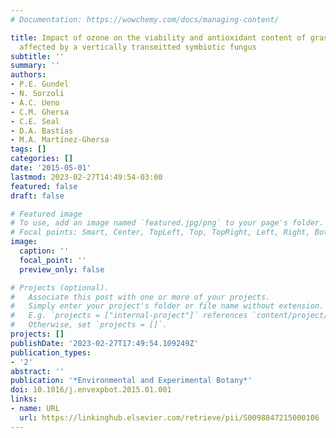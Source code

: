 ```yaml
---
# Documentation: https://wowchemy.com/docs/managing-content/

title: Impact of ozone on the viability and antioxidant content of grass seeds is
  affected by a vertically transmitted symbiotic fungus
subtitle: ''
summary: ''
authors:
- P.E. Gundel
- N. Sorzoli
- A.C. Ueno
- C.M. Ghersa
- C.E. Seal
- D.A. Bastías
- M.A. Martínez-Ghersa
tags: []
categories: []
date: '2015-05-01'
lastmod: 2023-02-27T14:49:54-03:00
featured: false
draft: false

# Featured image
# To use, add an image named `featured.jpg/png` to your page's folder.
# Focal points: Smart, Center, TopLeft, Top, TopRight, Left, Right, BottomLeft, Bottom, BottomRight.
image:
  caption: ''
  focal_point: ''
  preview_only: false

# Projects (optional).
#   Associate this post with one or more of your projects.
#   Simply enter your project's folder or file name without extension.
#   E.g. `projects = ["internal-project"]` references `content/project/deep-learning/index.md`.
#   Otherwise, set `projects = []`.
projects: []
publishDate: '2023-02-27T17:49:54.109249Z'
publication_types:
- '2'
abstract: ''
publication: '*Environmental and Experimental Botany*'
doi: 10.1016/j.envexpbot.2015.01.001
links:
- name: URL
  url: https://linkinghub.elsevier.com/retrieve/pii/S0098847215000106
---
```

